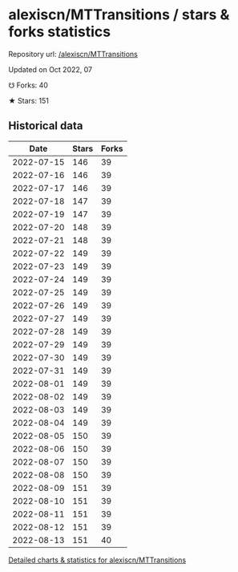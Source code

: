 # alexiscn/MTTransitions / stars & forks statistics

Repository url: [/alexiscn/MTTransitions](https://github.com/alexiscn/MTTransitions)

Updated on Oct 2022, 07

☋ Forks: 40

★ Stars: 151

## Historical data
| Date | Stars | Forks |
|------|-------|-------|
| 2022-07-15 | 146 | 39 | 
| 2022-07-16 | 146 | 39 | 
| 2022-07-17 | 146 | 39 | 
| 2022-07-18 | 147 | 39 | 
| 2022-07-19 | 147 | 39 | 
| 2022-07-20 | 148 | 39 | 
| 2022-07-21 | 148 | 39 | 
| 2022-07-22 | 149 | 39 | 
| 2022-07-23 | 149 | 39 | 
| 2022-07-24 | 149 | 39 | 
| 2022-07-25 | 149 | 39 | 
| 2022-07-26 | 149 | 39 | 
| 2022-07-27 | 149 | 39 | 
| 2022-07-28 | 149 | 39 | 
| 2022-07-29 | 149 | 39 | 
| 2022-07-30 | 149 | 39 | 
| 2022-07-31 | 149 | 39 | 
| 2022-08-01 | 149 | 39 | 
| 2022-08-02 | 149 | 39 | 
| 2022-08-03 | 149 | 39 | 
| 2022-08-04 | 149 | 39 | 
| 2022-08-05 | 150 | 39 | 
| 2022-08-06 | 150 | 39 | 
| 2022-08-07 | 150 | 39 | 
| 2022-08-08 | 150 | 39 | 
| 2022-08-09 | 151 | 39 | 
| 2022-08-10 | 151 | 39 | 
| 2022-08-11 | 151 | 39 | 
| 2022-08-12 | 151 | 39 | 
| 2022-08-13 | 151 | 40 | 


[Detailed charts & statistics for alexiscn/MTTransitions](https://reviewgithub.com/rep/alexiscn/MTTransitions)
